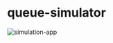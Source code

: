 # queue-simulator

![simulation-app](https://github.com/sarrietav-dev/queue-simulation/assets/25210925/2636cb9e-34cd-49e0-ac89-eb8909277774)